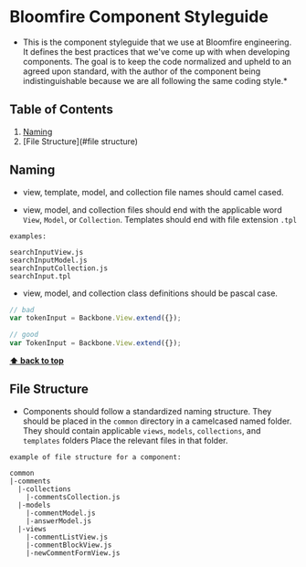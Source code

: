 # Bloomfire Component Styleguide

* This is the component styleguide that we use at Bloomfire engineering. It
defines the best practices that we've come up with when developing components.
The goal is to keep the code normalized and upheld to an agreed upon standard,
with the author of the component being indistinguishable because we are all
following the same coding style.*

## Table of Contents

  1. [Naming](#naming)
  1. [File Structure](#file structure)

## Naming

  - view, template, model, and collection file names should camel cased.

  - view, model, and collection files should end with the applicable word `View`,
  `Model`, or `Collection`. Templates should end with file extension `.tpl`

  ```
  examples:

  searchInputView.js
  searchInputModel.js
  searchInputCollection.js
  searchInput.tpl
  ```

  - view, model, and collection class definitions should be pascal case.

  ```javascript
  // bad
  var tokenInput = Backbone.View.extend({});

  // good
  var TokenInput = Backbone.View.extend({});
  ```

  **[⬆ back to top](#table-of-contents)**

## File Structure

  - Components should follow a standardized naming structure. They should be
  placed in the `common` directory in a camelcased named folder. They should
  contain applicable `views`, `models`, `collections`, and `templates` folders
  Place the relevant files in that folder.

  ```
  example of file structure for a component:

  common
  |-comments
    |-collections
      |-commentsCollection.js
    |-models
      |-commentModel.js
      |-answerModel.js
    |-views
      |-commentListView.js
      |-commentBlockView.js
      |-newCommentFormView.js
  ```


